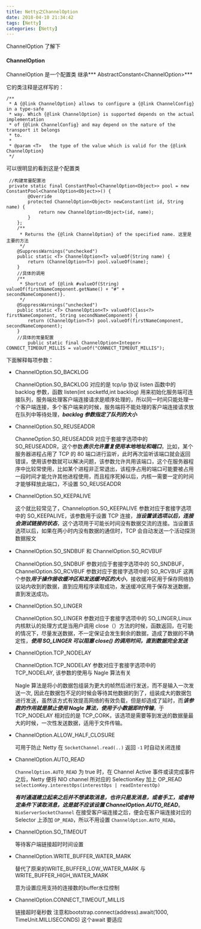```yaml
---
title: Netty之ChannelOption
date: 2018-04-10 21:34:42
tags: [Netty]
categories: [Netty]
---
```


ChannelOption 了解下<!--more-->

#### ChannelOption 

ChannelOption 是一个配置类 继承*** AbstractConstant<ChannelOption<T>>***

它的类注释是这样写的：

```
/**
 * A {@link ChannelOption} allows to configure a {@link ChannelConfig} in a type-safe
 * way. Which {@link ChannelOption} is supported depends on the actual implementation
 * of {@link ChannelConfig} and may depend on the nature of the transport it belongs
 * to.
 *
 * @param <T>   the type of the value which is valid for the {@link ChannelOption}
 */
```

可以很明显的看到这是个配置类

```
 //构建常量配置池
 private static final ConstantPool<ChannelOption<Object>> pool = new ConstantPool<ChannelOption<Object>>() {
        @Override
        protected ChannelOption<Object> newConstant(int id, String name) {
            return new ChannelOption<Object>(id, name);
        }
    };
    /**
     * Returns the {@link ChannelOption} of the specified name. 这里是主要的方法
     */
    @SuppressWarnings("unchecked")
    public static <T> ChannelOption<T> valueOf(String name) {
        return (ChannelOption<T>) pool.valueOf(name);
    }
    //具体的调用
    /**
     * Shortcut of {@link #valueOf(String) valueOf(firstNameComponent.getName() + "#" + 			secondNameComponent)}.
     */
    @SuppressWarnings("unchecked")
    public static <T> ChannelOption<T> valueOf(Class<?> firstNameComponent, String secondNameComponent) {
        return (ChannelOption<T>) pool.valueOf(firstNameComponent, secondNameComponent);
    }
    //具体的常量配置
        public static final ChannelOption<Integer> CONNECT_TIMEOUT_MILLIS = valueOf("CONNECT_TIMEOUT_MILLIS");

```

下面解释每项参数：

* ChannelOption.SO_BACKLOG

  ChannelOption.SO_BACKLOG 对应的是 tcp/ip 协议 listen 函数中的 backlog 参数，函数 listen(int socketfd,int backlog) 用来初始化服务端可连接队列，服务端处理客户端连接请求是顺序处理的，所以同一时间只能处理一个客户端连接，多个客户端来的时候，服务端将不能处理的客户端连接请求放在队列中等待处理，***backlog 参数指定了队列的大小***

* ChannelOption.SO_REUSEADDR

  ChanneOption.SO_REUSEADDR 对应于套接字选项中的 SO_REUSEADDR，这个参数***表示允许重复使用本地地址和端口***，比如，某个服务器进程占用了 TCP 的 80 端口进行监听，此时再次监听该端口就会返回错误，使用该参数就可以解决问题，该参数允许共用该端口，这个在服务器程序中比较常使用，比如某个进程非正常退出，该程序占用的端口可能要被占用一段时间才能允许其他进程使用，而且程序死掉以后，内核一需要一定的时间才能够释放此端口，不设置 SO_REUSEADDR

* ChannelOption.SO_KEEPALIVE

  这个就比较常见了，Channeloption.SO_KEEPALIVE 参数对应于套接字选项中的 SO_KEEPALIVE，该参数用于设置 TCP 连接，***当设置该选项以后，连接会测试链接的状态***，这个选项用于可能长时间没有数据交流的连接。当设置该选项以后，如果在两小时内没有数据的通信时，TCP 会自动发送一个活动探测数据报文

* ChannelOption.SO_SNDBUF 和 ChannelOption.SO_RCVBUF

  ChannelOption.SO_SNDBUF 参数对应于套接字选项中的 SO_SNDBUF，ChannelOption.SO_RCVBUF 参数对应于套接字选项中的 SO_RCVBUF 这两个参数***用于操作接收缓冲区和发送缓冲区的大小***，接收缓冲区用于保存网络协议站内收到的数据，直到应用程序读取成功，发送缓冲区用于保存发送数据，直到发送成功。

* ChannelOption.SO_LINGER

  ChannelOption.SO_LINGER 参数对应于套接字选项中的 SO_LINGER,Linux 内核默认的处理方式是当用户调用 close（）方法的时候，函数返回，在可能的情况下，尽量发送数据，不一定保证会发生剩余的数据，造成了数据的不确定性，***使用 SO_LINGER 可以阻塞 close() 的调用时间，直到数据完全发送***

* ChannelOption.TCP_NODELAY

  ChannelOption.TCP_NODELAY 参数对应于套接字选项中的 TCP_NODELAY, 该参数的使用与 Nagle 算法有关

  Nagle 算法是将小的数据包组装为更大的帧然后进行发送，而不是输入一次发送一次, 因此在数据包不足的时候会等待其他数据的到了，组装成大的数据包进行发送，虽然该方式有效提高网络的有效负载，但是却造成了延时，而***该参数的作用就是禁止使用 Nagle 算法，使用于小数据即时传输***，于 TCP_NODELAY 相对应的是 TCP_CORK，该选项是需要等到发送的数据量最大的时候，一次性发送数据，适用于文件传输。

* ChannelOption.ALLOW_HALF_CLOSURE

  可用于防止 Netty 在 `SocketChannel.read(..)` 返回 `-1` 时自动关闭连接

* ChannelOption.AUTO_READ

  `ChannelOption.AUTO_READ` 为 true 时，在 Channel Active 事件或读完成事件之后，Netty 便将 NIO channel 所对应的 SelectionKey 加上 OP_READ `selectionKey.interestOps(interestOps | readInterestOp)`

  ***有时通道建立起来之后并不想读取消息，也许只是发消息，或者手工，或者特定条件下读取消息，这是就不应该设置 ChannelOption.AUTO_READ***。`NioServerSocketChannel` 在接受客户端连接之后，便会在客户端连接对应的 Selector 上添加 `OP_READ`，所以不用设置 `ChannelOption.AUTO_READ`。

* ChannelOption.SO_TIMEOUT

  等待客户端链接超时时间设置

* ChannelOption.WRITE_BUFFER_WATER_MARK 

  替代了原来的WRITE_BUFFER_LOW_WATER_MARK 与 WRITE_BUFFER_HIGH_WATER_MARK

  意为设置应用支持的连接数的buffer水位控制

* ChannelOption.CONNECT_TIMEOUT_MILLIS 

  链接超时毫秒数 注意和bootstrap.connect(address).await(1000, TimeUnit.MILLISECONDS) 这个await 要适应

  ​

  ​